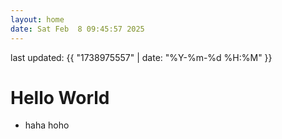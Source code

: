 ```yaml
---
layout: home
date: Sat Feb  8 09:45:57 2025
---
```


last updated: {{ "1738975557" | date: "%Y-%m-%d %H:%M" }}

# Hello World
- haha hoho
